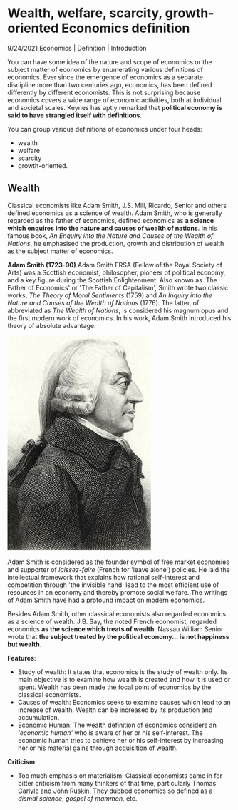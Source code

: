 # Wealth, welfare, scarcity, growth-oriented Economics definition

9/24/2021 Economics | Definition | Introduction

You can have some idea of the nature and scope of economics or the subject matter of economics by enumerating various definitions of economics. Ever since the emergence of 
economics as a separate discipline more than two centuries ago, economics, has been defined differently by different economists. This is not surprising because economics covers a 
wide range of economic activities, both at individual and societal scales. Keynes has aptly remarked that **political economy is said to have strangled itself with definitions**.

You can group various definitions of economics under four heads:
- wealth
- welfare
- scarcity
- growth-oriented.

## Wealth

Classical economists like Adam Smith, J.S. Mill, Ricardo, Senior and others defined economics as a science of wealth. Adam Smith, who is generally regarded as the father of 
economics, defined economics as **a science which enquires into the nature and causes of wealth of nations**. In his famous book, _An Enquiry into the Nature and Causes of the 
Wealth of Nations_, he emphasised the production, growth and distribution of wealth as the subject matter of economics.

**Adam Smith (1723-90)**
Adam Smith FRSA (Fellow of the Royal Society of Arts) was a Scottish economist, philosopher, pioneer of political economy, and a key figure during the Scottish Enlightenment. Also
known as 'The Father of Economics' or 'The Father of Capitalism', Smith wrote two classic works, _The Theory of Moral Sentiments_ (1759) and _An Inquiry into the Nature and Causes 
of the Wealth of Nations_ (1776). The latter, of abbreviated as _The Wealth of Nations_, is considered his magnum opus and the first modern work of economics. In his work, Adam 
Smith introduced his theory of absolute advantage.

![A Sketch of Adam Smith facing to the right](322px-AdamSmith.jpg)

Adam Smith is considered as the founder symbol of free market economies and supporter of _laissez-faire_ (French for 'leave alone') policies. He laid the intellectual framework 
that explains how rational self-interest and competition through 'the invisible hand' lead to the most efficient use of resources in an economy and thereby promote social welfare. 
The writings of Adam Smith have had a profound impact on modern economics.

Besides Adam Smith, other classical economists also regarded economics as a science of wealth. J.B. Say, the noted French economist, regarded economics **as the science which treats of wealth**. Nassau William Senior wrote that **the subject treated by the political economy... is not happiness but wealth**.

**Features**:
- Study of wealth: It states that economics is the study of wealth only. Its main objective is to examine how wealth is created and how it is used or spent. Wealth has been made 
  the focal point of economics by the classical economists.
- Causes of wealth: Economics seeks to examine causes which lead to an increase of wealth. Wealth can be increased by its production and accumulation.
- Economic Human: The wealth definition of economics considers an _'economic human'_ who is aware of her or his self-interest. The economic human tries to achieve her or his 
  self-interest by increasing her or his material gains through acquisition of wealth.

**Criticism**:
- Too much emphasis on materialism: Classical economists came in for bitter criticism from many thinkers of that time, particularly Thomas Carlyle and John Ruskin. They dubbed 
  economics so defined as a _dismal science_, _gospel of mammon_, etc.
